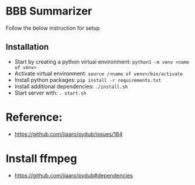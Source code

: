 # BBB Summarizer
Follow the below instruction for setup

## Installation
- Start by creating a python virtual environment: `python3 -m venv <name of venv>`
- Activate virtual environment: `source /<name of venv>/bin/activate`
- Install python packages: `pip install -r requirements.txt`
- Install additional dependencies: `./install.sh`
- Start server with:  `. start.sh`

# Reference:
- https://github.com/jiaaro/pydub/issues/184
# Install ffmpeg
- https://github.com/jiaaro/pydub#dependencies